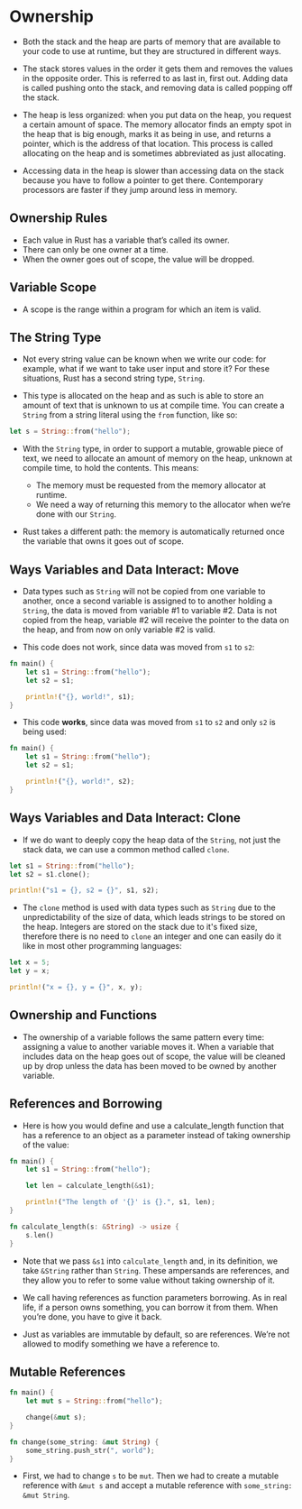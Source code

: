 # Ownership

- Both the stack and the heap are parts of memory that are available to your code to use at runtime, but they are structured in different ways.

- The stack stores values in the order it gets them and removes the values in the opposite order. This is referred to as last in, first out. Adding data is called pushing onto the stack, and removing data is called popping off the stack.

- The heap is less organized: when you put data on the heap, you request a certain amount of space. The memory allocator finds an empty spot in the heap that is big enough, marks it as being in use, and returns a pointer, which is the address of that location. This process is called allocating on the heap and is sometimes abbreviated as just allocating.  

- Accessing data in the heap is slower than accessing data on the stack because you have to follow a pointer to get there. Contemporary processors are faster if they jump around less in memory.

## Ownership Rules

- Each value in Rust has a variable that’s called its owner.
- There can only be one owner at a time.
- When the owner goes out of scope, the value will be dropped.

## Variable Scope

- A scope is the range within a program for which an item is valid.

## The String Type

- Not every string value can be known when we write our code: for example, what if we want to take user input and store it? For these situations, Rust has a second string type, `String`.

- This type is allocated on the heap and as such is able to store an amount of text that is unknown to us at compile time. You can create a `String` from a string literal using the `from` function, like so:

```rust
let s = String::from("hello");
```

- With the `String` type, in order to support a mutable, growable piece of text, we need to allocate an amount of memory on the heap, unknown at compile time, to hold the contents. This means:
  - The memory must be requested from the memory allocator at runtime.
  - We need a way of returning this memory to the allocator when we’re done with our `String`.

- Rust takes a different path: the memory is automatically returned once the variable that owns it goes out of scope.

## Ways Variables and Data Interact: **Move**

- Data types such as `String` will not be copied from one variable to another, once a second variable is assigned to to another holding a `String`, the data is moved from variable #1 to variable #2. Data is not copied from the heap, variable #2 will receive the pointer to the data on the heap, and from now on only variable #2 is valid.

- This code does not work, since data was moved from `s1` to `s2`:

```rust
fn main() {
    let s1 = String::from("hello");
    let s2 = s1;

    println!("{}, world!", s1);
}
```

- This code **works**, since data was moved from `s1` to `s2` and only `s2` is being used:

```rust
fn main() {
    let s1 = String::from("hello");
    let s2 = s1;

    println!("{}, world!", s2);
}
```

## Ways Variables and Data Interact: **Clone**

- If we do want to deeply copy the heap data of the `String`, not just the stack data, we can use a common method called `clone`.

```rust
let s1 = String::from("hello");
let s2 = s1.clone();

println!("s1 = {}, s2 = {}", s1, s2);
```

- The `clone` method is used with data types such as `String` due to the unpredictability of the size of data, which leads strings to be stored on the heap. Integers are stored on the stack due to it's fixed size, therefore there is no need to `clone` an integer and one can easily do it like in most other programming languages:

```rust
let x = 5;
let y = x;

println!("x = {}, y = {}", x, y);
```

## Ownership and Functions

- The ownership of a variable follows the same pattern every time: assigning a value to another variable moves it. When a variable that includes data on the heap goes out of scope, the value will be cleaned up by drop unless the data has been moved to be owned by another variable.

## References and Borrowing

- Here is how you would define and use a calculate_length function that has a reference to an object as a parameter instead of taking ownership of the value:

```rust
fn main() {
    let s1 = String::from("hello");

    let len = calculate_length(&s1);

    println!("The length of '{}' is {}.", s1, len);
}

fn calculate_length(s: &String) -> usize {
    s.len()
}
```

- Note that we pass `&s1` into `calculate_length` and, in its definition, we take `&String` rather than `String`. These ampersands are references, and they allow you to refer to some value without taking ownership of it.

- We call having references as function parameters borrowing. As in real life, if a person owns something, you can borrow it from them. When you’re done, you have to give it back.

- Just as variables are immutable by default, so are references. We’re not allowed to modify something we have a reference to.

## Mutable References

```rust
fn main() {
    let mut s = String::from("hello");

    change(&mut s);
}

fn change(some_string: &mut String) {
    some_string.push_str(", world");
}
```

- First, we had to change `s` to be `mut`. Then we had to create a mutable reference with `&mut s` and accept a mutable reference with `some_string: &mut String`.

